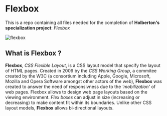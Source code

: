 # Flexbox

This is a repo containing all files needed for the completion of **Holberton's specialization project**: _Flexbox_

![flexbox](https://blog.pixelfreestudio.com/wp-content/uploads/2024/07/1_OLorod4d77ZQwOhWTs7Jdw.jpg)

## What is Flexbox ?
**Flexbox**, _CSS Flexible Layout_, is a CSS layout model that specify the layout of HTML pages.
Created in 2009 by the _CSS Working Group_, a commitee created by the W3C (a consortium including Apple, Google, Microsoft, Mozilla and Opera Software amongst other actors of the web),
 **Flexbox** was created to answer the need of responsivness due to the _'mobilization'_ of web pages. 
Flexbox allows to design web page layouts based on the viewing environment.
_Flex boxes_ can adjust in size (increasing or decreasing) to make content fit within its boundaries.
Unlike other CSS layout models, **Flexbox** allows bi-directional layouts. 

